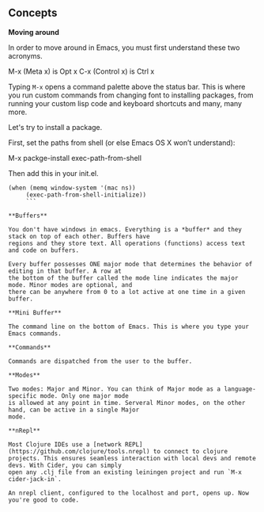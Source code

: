 ## Concepts 

**Moving around**

In order to move around in Emacs, you must first understand these two acronyms.

   M-x (Meta x) is Opt x
   C-x (Control x) is Ctrl x

Typing `M-x` opens a command palette above the status bar. This is where you run custom commands from
changing font to installing packages, from running your custom lisp code and keyboard shortcuts
and many, many more.

Let's try to install a package. 

First, set the paths from shell (or else Emacs OS X won’t understand):

   M-x packge-install
   <RET>
   exec-path-from-shell

Then add this in your init.el.

```elisp
(when (memq window-system '(mac ns))
     (exec-path-from-shell-initialize))
	 ```
	 
**Buffers**

You don't have windows in emacs. Everything is a *buffer* and they stack on top of each other. Buffers have
regions and they store text. All operations (functions) access text and code on buffers.

Every buffer possesses ONE major mode that determines the behavior of editing in that buffer. A row at
the bottom of the buffer called the mode line indicates the major mode. Minor modes are optional, and
there can be anywhere from 0 to a lot active at one time in a given buffer.

**Mini Buffer**

The command line on the bottom of Emacs. This is where you type your Emacs commands.

**Commands**

Commands are dispatched from the user to the buffer.

**Modes**

Two modes: Major and Minor. You can think of Major mode as a language-specific mode. Only one major mode
is allowed at any point in time. Serveral Minor modes, on the other hand, can be active in a single Major
mode.

**nRepl**

Most Clojure IDEs use a [network REPL](https://github.com/clojure/tools.nrepl) to connect to clojure
projects. This ensures seamless interaction with local devs and remote devs. With Cider, you can simply
open any .clj file from an existing leiningen project and run `M-x cider-jack-in`.

An nrepl client, configured to the localhost and port, opens up. Now you're good to code.
